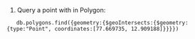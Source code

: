1. Query a point with in Polygon:

```
   db.polygons.find({geometry:{$geoIntersects:{$geometry:{type:"Point", coordinates:[77.669735, 12.909188]}}}})
```
